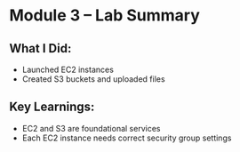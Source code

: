 # Module 3 – Lab Summary

## What I Did:
- Launched EC2 instances
- Created S3 buckets and uploaded files

## Key Learnings:
- EC2 and S3 are foundational services
- Each EC2 instance needs correct security group settings
